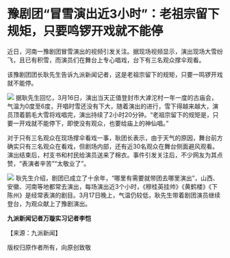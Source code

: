 # 豫剧团“冒雪演出近3小时”：老祖宗留下规矩，只要鸣锣开戏就不能停

近日，河南一豫剧团冒雪演出的视频引发关注。据现场视频显示，演出现场大雪纷飞，且已有积雪，而演员们在舞台上专心唱戏，台下有三名观众撑伞观看。

该豫剧团团长耿先生告诉九派新闻记者，这是老祖宗留下的规矩，只要一鸣锣开戏就不能停。

![](https://inews.gtimg.com/om_bt/OkCPKEWk5PIl-OktNMPIDo-rp-jrXNkhczbDCEUqdb_XkAA/1000)
据耿先生回忆，3月16日，演出当天正值登封市大滹沱村一年一度的古庙会，气温为0度至6度，开唱时雪还没有下大，随着演出的进行，雪下得越来越大，演员顶着鹅毛大雪将戏唱完，演出持续了2小时20分钟。“老祖宗留下的规矩是，只要一开戏就不能停下，即使没有观众，也要给庙上的神仙唱。”

对于只有三名观众在现场撑伞看戏一事，耿团长表示，由于天气的原因，舞台前方确实只有三名观众在看戏，但剧场内部，还有近30名观众在舞台侧面避风观看。演出结束后，村支书和村民给演员送来了棉衣。事件引发关注后，不少网友为其点赞，“表演者辛苦”“太敬业了”。

![](https://inews.gtimg.com/om_bt/OcbBWKmL_hUT6H7eVzRBR5XvZ8O8mxY5ukhsOy2dsx7EYAA/1000)
耿先生介绍，剧团已成立了十余年，“哪里有需要就带团去哪里演出”，山西、安徽、河南等地都常去演出，每场演出近3个小时，《穆桂英挂帅》《黄鹤楼》《下陈州》是经常表演的剧目。3月17日晚上，气温仍较低，耿先生带着剧团演员继续登台，为观众献上了豫剧演出。

**九派新闻记者万璇实习记者李恺**

【来源：九派新闻】

版权归原作者所有，向原创致敬

